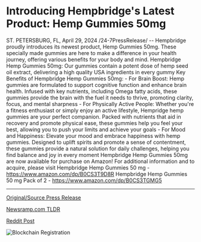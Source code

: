 # Introducing Hempbridge's Latest Product: Hemp Gummies 50mg

ST. PETERSBURG, FL, April 29, 2024 /24-7PressRelease/ -- Hempbridge proudly introduces its newest product, Hemp Gummies 50mg. These specially made gummies are here to make a difference in your health journey, offering various benefits for your body and mind.  Hempbridge Hemp Gummies 50mg: Our gummies contain a potent dose of hemp seed oil extract, delivering a high quality USA ingredients in every gummy  Key Benefits of Hempbridge Hemp Gummies 50mg: - For Brain Boost: Hemp gummies are formulated to support cognitive function and enhance brain health. Infused with key nutrients, including Omega fatty acids, these gummies provide the brain with the fuel it needs to thrive, promoting clarity, focus, and mental sharpness - For Physically Active People: Whether you're a fitness enthusiast or simply enjoy an active lifestyle, Hempridge hemp gummies are your perfect companion. Packed with nutrients that aid in recovery and promote physical ease, these gummies help you feel your best, allowing you to push your limits and achieve your goals - For Mood and Happiness: Elevate your mood and embrace happiness with hemp gummies. Designed to uplift spirits and promote a sense of contentment, these gummies provide a natural solution for daily challenges, helping you find balance and joy in every moment  Hempbridge Hemp Gummies 50mg are now available for purchase on Amazon!  For additional information and to acquire, please visit Hempbridge Hemp Gummies 50 mg - https://www.amazon.com/dp/B0CS3T9D8R  Hempbridge Hemp Gummies 50 mg Pack of 2 - https://www.amazon.com/dp/B0CS3TGMG5 

---

[Original/Source Press Release](https://www.24-7pressrelease.com/press-release/510369/introducing-hempbridges-latest-product-hemp-gummies-50mg)
                    

[Newsramp.com TLDR](https://newsramp.com/curated-news/hempbridge-introduces-hemp-gummies-50mg-brain-physical-health-and-mood-benefits/82faa3f8736f08a694db1c55f901e5a3) 

 



[Reddit Post](https://www.reddit.com/r/CannabisNewsInfo/comments/1cfsrr7/hempbridge_introduces_hemp_gummies_50mg_brain/) 



![Blockchain Registration](https://cdn.newsramp.app/24-7PressRelease/qrcode/244/29/iris5toy.webp)